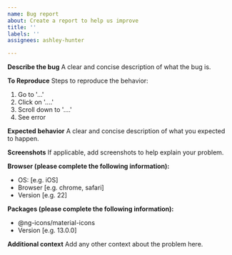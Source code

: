 ```yaml
---
name: Bug report
about: Create a report to help us improve
title: ''
labels: ''
assignees: ashley-hunter

---
```


**Describe the bug**
A clear and concise description of what the bug is.

**To Reproduce**
Steps to reproduce the behavior:
1. Go to '...'
2. Click on '....'
3. Scroll down to '....'
4. See error

**Expected behavior**
A clear and concise description of what you expected to happen.

**Screenshots**
If applicable, add screenshots to help explain your problem.

**Browser (please complete the following information):**
 - OS: [e.g. iOS]
 - Browser [e.g. chrome, safari]
 - Version [e.g. 22]

**Packages (please complete the following information):**
 - @ng-icons/material-icons
 - Version [e.g. 13.0.0]

**Additional context**
Add any other context about the problem here.
